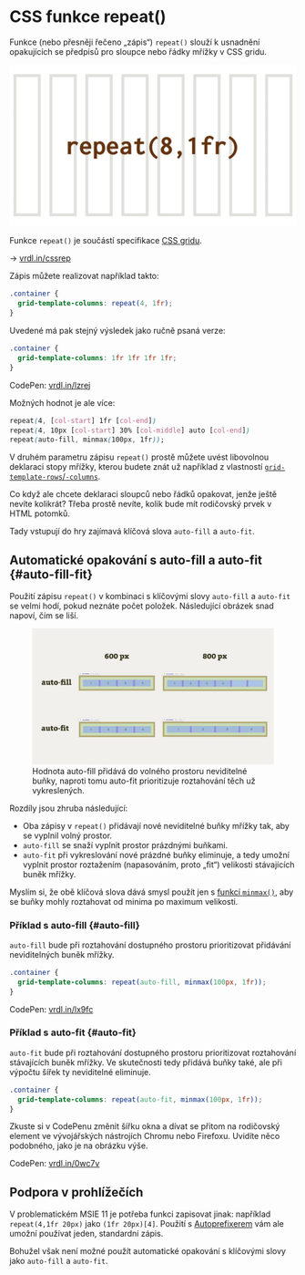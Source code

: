 # CSS funkce repeat()

Funkce (nebo přesněji řečeno „zápis“) `repeat()` slouží k usnadnění opakujících se předpisů pro sloupce nebo řádky mřížky v CSS gridu.

<div class="book-index" data-book-index="repeat()"></div>
<div class="book-index" data-book-index="Opakování v gridu"></div>

<div class="connected" markdown="1">

![CSS funkce repeat](../dist/images/medium/vdlayout/schema-css-repeat.jpg)

<div class="web-only" markdown="1">

Funkce `repeat()` je součástí specifikace [CSS gridu](css-grid.md).

</div>

<div class="ebook-only" markdown="1">

→ [vrdl.in/cssrep](https://www.vzhurudolu.cz/prirucka/css-repeat)

</div>

</div>

Zápis můžete realizovat například takto:

```css
.container {
  grid-template-columns: repeat(4, 1fr);
}
```

Uvedené má pak stejný výsledek jako ručně psaná verze:

```css
.container {
  grid-template-columns: 1fr 1fr 1fr 1fr;
}
```

CodePen: [vrdl.in/lzrej](https://codepen.io/machal/pen/ZEzRKjG?editors=1100)

Možných hodnot je ale více:

```css
repeat(4, [col-start] 1fr [col-end])
repeat(4, 10px [col-start] 30% [col-middle] auto [col-end])
repeat(auto-fill, minmax(100px, 1fr));
```

V druhém parametru zápisu `repeat()` prostě můžete uvést libovolnou deklaraci stopy mřížky, kterou budete znát už například z vlastností [`grid-template-rows`/`-columns`](css-grid-template-rows-columns.md).

<!-- AdSnippet -->

Co když ale chcete deklaraci sloupců nebo řádků opakovat, jenže ještě nevíte kolikrát? Třeba prostě nevíte, kolik bude mít rodičovský prvek v HTML potomků.

Tady vstupují do hry zajímavá klíčová slova `auto-fill` a `auto-fit`.

## Automatické opakování s auto-fill a auto-fit {#auto-fill-fit}

Použití zápisu `repeat()` v kombinaci s klíčovými slovy `auto-fill` a `auto-fit` se velmi hodí, pokud neznáte počet položek. Následující obrázek snad napoví, čím se liší.

<div class="book-index" data-book-index="auto-fill"></div>
<div class="book-index" data-book-index="auto-fit"></div>

<figure>
<img src="../dist/images/original/auto-fill-fit.jpg" alt="">
<figcaption markdown="1">
Hodnota auto-fill přidává do volného prostoru neviditelné buňky, naproti tomu auto-fit prioritizuje roztahování těch už vykreslených.
</figcaption>
</figure>

Rozdíly jsou zhruba následující:

- Oba zápisy v `repeat()` přidávají nové neviditelné buňky mřížky tak, aby se vyplnil volný prostor.
- `auto-fill` se snaží vyplnit prostor prázdnými buňkami.
- `auto-fit` při vykreslování nové prázdné buňky eliminuje, a tedy umožní vyplnit prostor roztažením (napasováním, proto „fit“) velikosti stávajících buněk mřížky.

Myslím si, že obě klíčová slova dává smysl použít jen s [funkcí `minmax()`](css-minmax.md), aby se buňky mohly roztahovat od minima po maximum velikosti.

<!-- TODO nedohledáno: https://www.w3.org/TR/css-grid-1/#repeat-notation

Je dobré vědět, že automatické opakování není možné křížit s funkcemi pro rozměry vycházející z obsahu (`min-content`, `max-content`, `auto`, `fit-content()`).
 -->

### Příklad s auto-fill {#auto-fill}

`auto-fill` bude při roztahování dostupného prostoru prioritizovat přidávání neviditelných buněk mřížky.

```css
.container {
  grid-template-columns: repeat(auto-fill, minmax(100px, 1fr));
}
```

CodePen: [vrdl.in/lx9fc](https://codepen.io/machal/pen/NWKzjoV?editors=1100)

### Příklad s auto-fit {#auto-fit}

`auto-fit` bude při roztahování dostupného prostoru prioritizovat roztahování stávajících buněk mřížky. Ve skutečnosti tedy přidává buňky také, ale při výpočtu šířek ty neviditelné eliminuje.

```css
.container {
  grid-template-columns: repeat(auto-fit, minmax(100px, 1fr));
}
```

Zkuste si v CodePenu změnit šířku okna a dívat se přitom na rodičovský element ve vývojářských nástrojích Chromu nebo Firefoxu. Uvidíte něco podobného, jako je na obrázku výše.

CodePen: [vrdl.in/0wc7v](https://codepen.io/machal/pen/BaBVREb?editors=1100)

## Podpora v prohlížečích

V problematickém MSIE 11 je potřeba funkci zapisovat jinak: například `repeat(4,1fr 20px)` jako `(1fr 20px)[4]`. Použití s [Autoprefixerem](css-grid-msie.md) vám ale umožní používat jeden, standardní zápis.

Bohužel však není možné použít automatické opakování s klíčovými slovy jako `auto-fill` a `auto-fit`.

<!-- AdSnippet -->
